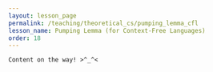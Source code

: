 ```yaml
---
layout: lesson_page
permalink: /teaching/theoretical_cs/pumping_lemma_cfl
lesson_name: Pumping Lemma (for Context-Free Languages)
order: 18
---
```


<!-- PL for CFLs, Examples  -->

```
Content on the way! >^_^<
```